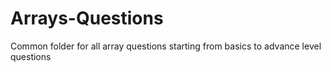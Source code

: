 # Arrays-Questions
Common folder for all array questions starting from basics to advance level questions 
